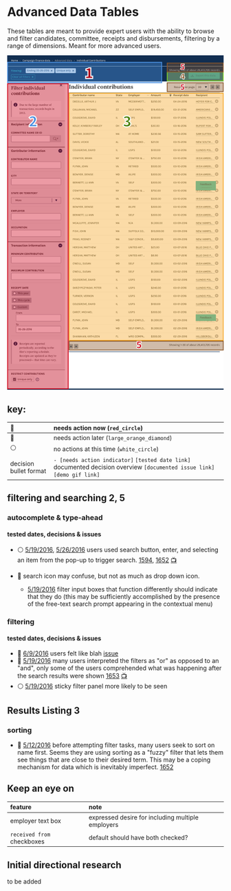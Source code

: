 # Advanced Data Tables

These tables are meant to provide expert users with the ability to browse and filter candidates, committee, receipts and disbursements, filtering by a range of dimensions. Meant for more advanced users.

![Image of data tables](assets/advanced-data-tables-key.png)

## key:

:red_circle:           | needs action now (`red_circle`)
:--------------------- | :-------------------------------------------------------------------------------------------------------------------------
:large_orange_diamond: | needs action later (`large_orange_diamond`)
:white_circle:         | no actions at this time (`white_circle`)
decision bullet format | `- [needs action indicator]` `[tested date link]` documented decision overview `[documented issue link]` `[demo gif link]`

## filtering and searching 2, 5

### autocomplete & type-ahead

#### tested dates, decisions & issues

- :white_circle: [5/19/2016](https://github.com/18F/FEC/blob/master/test_scripts/2016-5-19.md), [5/26/2016](https://github.com/18F/FEC/blob/master/test_scripts/2016-5-26.md) users used search button, enter, and selecting an item from the pop-up to trigger search. [1594](https://github.com/18F/openFEC/issues/1594), [1652](https://github.com/18F/openFEC/issues/1652) [:tv:](assets/right_to_rise.gif)
- :large_orange_diamond: search icon may confuse, but not as much as drop down icon.

  - [5/19/2016](https://github.com/18F/FEC/blob/master/test_scripts/2016-5-19.md) filter input boxes that function differently should indicate that they do (this may be sufficiently accomplished by the presence of the free-text search prompt appearing in the contextual menu)

### filtering

#### tested dates, decisions & issues

- :red_circle: [6/9/2016]() users felt like blah [issue]()
- :red_circle: [5/19/2016](https://github.com/18F/FEC/blob/master/test_scripts/2016-5-19.md) many users interpreted the filters as "or" as opposed to an "and", only some of the users comprehended what was happening after the search results were shown [1653](https://github.com/18F/openFEC/issues/1653) [:tv:](assets/gates-sample.gif)
- :white_circle: [5/19/2016](https://github.com/18F/FEC/blob/master/test_scripts/2016-5-19.md) sticky filter panel more likely to be seen

## Results Listing 3

### sorting

- :large_orange_diamond: [5/12/2016]() before attempting filter tasks, many users seek to sort on name first. Seems they are using sorting as a "fuzzy" filter that lets them see things that are close to their desired term. This may be a coping mechanism for data which is inevitably imperfect. [1652](https://github.com/18F/openFEC/issues/1652)

## Keep an eye on

feature                    | note
:------------------------- | :------------------------------------------------
employer text box          | expressed desire for including multiple employers
`received from` checkboxes | default should have both checked?

## Initial directional research

to be added
